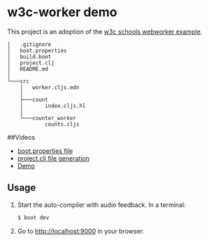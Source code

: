 # w3c-worker demo

This project is an adoption of the [w3c schools webworker example][1].

```
│   .gitignore
│   boot.properties
│   build.boot
│   project.clj
│   README.md
│
└───src
    │   worker.cljs.edn
    │
    ├───count
    │       index.cljs.hl
    │
    └───counter_worker
            counts.cljs
```

##Videos

- [boot.properties file](http://aatree.github.io/videos/boot.properties.html)
- [project.clj file generation](http://aatree.github.io/videos/project.clj.html)
- [Demo](http://aatree.github.io/videos/w3c-worker.html)

## Usage

1. Start the auto-compiler with audio feedback. In a terminal:

    ```bash
    $ boot dev
    ```

2. Go to [http://localhost:9000][3] in your browser.

[1]: http://www.w3schools.com/html/html5_webworkers.asp
[2]: https://hoplon.io
[3]: http://localhost:9000

